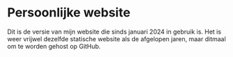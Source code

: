 # Persoonlijke website

Dit is de versie van mijn website die sinds januari 2024 in gebruik is.
Het is weer vrijwel dezelfde statische website als de afgelopen jaren, maar ditmaal om te worden gehost op GitHub.